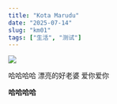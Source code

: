 ```yaml
---
title: "Kota Marudu"
date: "2025-07-14"
slug: "km01"
tags: ["生活", "测试"]
---
```

![](https://prod-files-secure.s3.us-west-2.amazonaws.com/112d0858-5090-4d34-a606-b75eb8d65fd2/c7b45876-473c-4fb6-85d3-cb84a84bfc51/1000201235.jpg?X-Amz-Algorithm=AWS4-HMAC-SHA256&X-Amz-Content-Sha256=UNSIGNED-PAYLOAD&X-Amz-Credential=ASIAZI2LB4667D75NNLS%2F20250724%2Fus-west-2%2Fs3%2Faws4_request&X-Amz-Date=20250724T113127Z&X-Amz-Expires=3600&X-Amz-Security-Token=IQoJb3JpZ2luX2VjEAMaCXVzLXdlc3QtMiJIMEYCIQCdz7IkSCkl48SHr7peM8kHkw0v0Y5LIAMLrYkyCabeJgIhAM8UGUNxFfphD82ZCWnbsj1A7bH%2FRJpbVW5CGrziJCgVKv8DCCwQABoMNjM3NDIzMTgzODA1IgzbG1aX%2BWD%2F8dwO1kkq3APlz02fk5b0JfDCPhuRgX%2BI%2FvXfWjb5xGv6v80MQcfz4lKWD%2FN6t9IZj2H9QUg9WipqGxXFbA6Q7q%2BlSKiV5GTrj0P8of%2BZ1sfnpYCs%2BYGR91N5jiKRLbGreZkudlgY4D8Q4DolZ4VWSNX87cd8HzrNGVftxkCwmaqWdFSiMq27yKSV7CM%2FCmloSIVqG7tWGFj7AyeI4BPTktmcJ2UyJSkEPrzCe9tO%2F1xwgZFL5MVoOMVCdxnbainNX39SoGRgcza%2FGsokAFJXtnxei1yJ2r3rZY6H70SaJFnHAzbfBONpnRs0AJsEM9Ze9Vxcu8ExuGjOPqSZ0vzjQ1%2F9gpJ4GxC7JfEc8fWCRzp07EPkRCbQWN4jkPgD278DngshfqG8K3tDart6ZfIk6ZINVSsxAXztpZeuzQcZF7VWNKDXwDL1lGT2fsTmpGvMdBHNWShP%2BtpzpMct1D%2F46cS6hVF9cxoK0RcAUWleVic0N3Zw3fh49oJ%2F7WYLipQDlkpV9PjmyceDn44MyMlqZ%2FhSwXUSartXvclj3pVPqxbNoDA4FVId%2FHq0vgX9dyNua%2F3z0JUMQYap8l%2FofPBMu2Q1Gy74ALklzQQA65fiy1r%2B%2F1kyiwIZurxdYvELSQgydmI0RTDum4jEBjqkAYbyEMtZg14V7v2hZbNXQs5lI%2BSk5J9tfGfY4uY3%2F%2BTiW8vz%2Fv2TvSFUXuXWKh%2BOGvZzzDig2MN5Kog6jKL7cyAvjAnT%2F1rjiRxgXqxbqxyGXrLw%2BON%2FFkhJS3OgHW206HAHcK91DBUeatMDfT%2BsjfJ%2BRGhB56jVIuZvVw%2BO%2Bpcb6cyUMbH1hk6nE1Dk6x4hmz6ucRY8B8ZzPx3OWMYGAlFUpWSX&X-Amz-Signature=7d5b9eb410914c8a85caaf4c74fbf8cbb14e421b890b2447159dbeeee0673c33&X-Amz-SignedHeaders=host&x-amz-checksum-mode=ENABLED&x-id=GetObject)


哈哈哈哈  漂亮的好老婆  爱你爱你


**哈哈哈哈**

